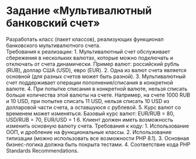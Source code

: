 <h1>Задание «Мультивалютный банковский счет»</h1>
Разработать класс (пакет классов), реализующих функционал банковского
мультивалютного счета.<br>
Требования к реализации:
1. Мультивалютный счет обслуживает сбережения в нескольких валютах, которые
можно подключать и отключать от счета динамически. Пример валют:
российский рубль (RUB), доллар США (USD), евро (EUR).
2. Одна из валют счета является основной (для разных счетов может быть
разной).
3. Мультивалютный счет поддерживает операции пополнения/списания в
конкретной валюте.
4. При попытке списания в конкретной валюте, нельзя списать больше количества
этой валюты на счете. Например, на счете 1000 RUB и 10 USD, при попытке
списать 11 USD, нельзя списать 10 USD из долларовой части счета, а
оставшуюся с рублевой.
5. Курс валют со временем может изменяться. Базовый курс валют: EUR/RUB =
80, USD/RUB = 70, EUR/USD = 1
6. Клиент должен иметь возможность изменить основную валюту счета.
Требования к коду:
1. Использование ООП, и дробление на функциональные классы.
2. Использование типизации (можно использовать все возможности PHP 8.1).
3. Основная бизнес-логика должна быть покрыта тестами.
4. Соответствие кода PHP Standards Recommendations.<br>
